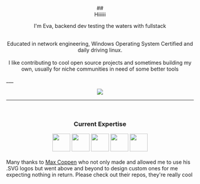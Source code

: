 <div align="center">
## <center> Hiiiiii </center>
<center><p> I'm Eva, backend dev testing the waters with fullstack 
 
 <br>Educated in network engineering, Windows Operating System Certified and daily driving linux. <br>
 <br> I like contributing to cool open source projects and sometimes building my own, usually for niche communities in need of some better tools  <br>
 
 </p></center>  
</div>
___
<center>
<div>
<p align="center">
<img src="https://github-readme-stats.vercel.app/api?username=Eva-kl&count_private=true&show_icons=true&theme=tokyonight" />
</p>
</div>
</center>

***

<br>
<h3 align="center"> Current Expertise</h3>
<div align="center">
    <a href="https://nl.wikipedia.org/wiki/C%E2%99%AF"><img height="48" src="https://github.com/mxcop/mxcop/blob/main/.github/assets/csharp-lang.svg" /></a>
    <a href="https://www.rust-lang.org/"><img height="48" src="https://github.com/mxcop/mxcop/blob/main/.github/assets/rust-lang.svg" /></a>
    <a href="https://www.typescriptlang.org/"><img height="48" src="https://github.com/mxcop/mxcop/blob/main/.github/assets/js-ts-lang.svg" /></a>
    <a href="https://svelte.dev/"><img height="48" src="https://github.com/mxcop/mxcop/blob/main/.github/assets/svelte-lang.svg" /></a>
    <a href="https://learn.microsoft.com/en-us/previous-versions/windows/desktop/legacy/mt829240(v=vs.85)"><img height="48" src="https://github.com/mxcop/mxcop/blob/main/.github/assets/vbscript-lang.svg" /></a>
</div>
<br>


 <div align="content">Many thanks to <a href="https://github.com/mxcop">Max Coppen</a> who not only made and allowed me to use his .SVG logos but went above and beyond to design custom ones for me expecting nothing in return. Please check out their repos, they're really cool
